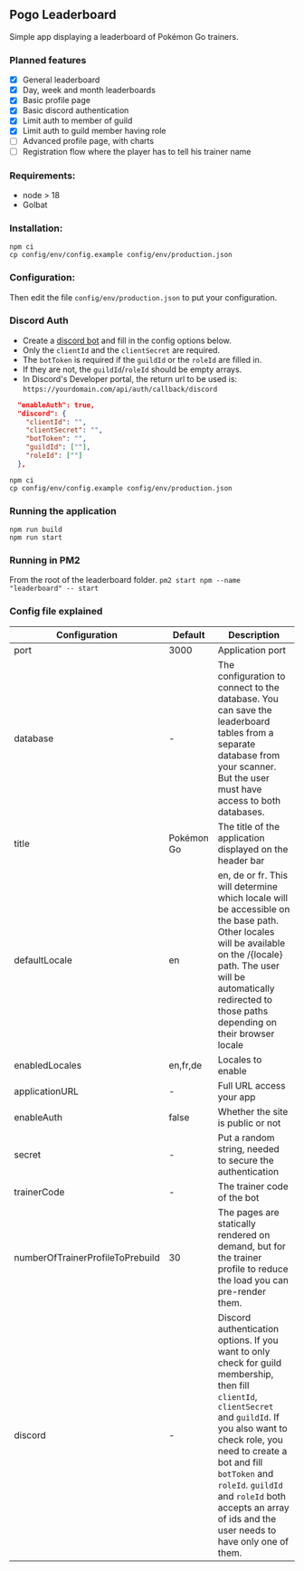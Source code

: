 ## Pogo Leaderboard

Simple app displaying a leaderboard of Pokémon Go trainers.

### Planned features

- [x] General leaderboard
- [x] Day, week and month leaderboards
- [x] Basic profile page
- [x] Basic discord authentication
- [x] Limit auth to member of guild
- [x] Limit auth to guild member having role
- [ ] Advanced profile page, with charts
- [ ] Registration flow where the player has to tell his trainer name

### Requirements:

- node > 18
- Golbat

### Installation:

```shell
npm ci
cp config/env/config.example config/env/production.json
```

### Configuration:

Then edit the file `config/env/production.json` to put your configuration.

### Discord Auth

- Create a [discord bot](https://discord.com/developers) and fill in the config options below.
- Only the `clientId` and the `clientSecret` are required.
- The `botToken` is required if the `guildId` or the `roleId` are filled in.
- If they are not, the `guildId`/`roleId` should be empty arrays.
- In Discord's Developer portal, the return url to be used is: `https://yourdomain.com/api/auth/callback/discord`

```json
  "enableAuth": true,
  "discord": {
    "clientId": "",
    "clientSecret": "",
    "botToken": "",
    "guildId": [""],
    "roleId": [""]
  },
```

```shell
npm ci
cp config/env/config.example config/env/production.json
```

### Running the application

```shell
npm run build
npm run start
```

### Running in PM2

From the root of the leaderboard folder.
`pm2 start npm --name "leaderboard" -- start`

### Config file explained

| Configuration                    | Default    | Description                                                                                                                                                                                                                                                                                                                     |
| -------------------------------- | ---------- | ------------------------------------------------------------------------------------------------------------------------------------------------------------------------------------------------------------------------------------------------------------------------------------------------------------------------------- |
| port                             | 3000       | Application port                                                                                                                                                                                                                                                                                                                |
| database                         | -          | The configuration to connect to the database. You can save the leaderboard tables from a separate database from your scanner. But the user must have access to both databases.                                                                                                                                                  |
| title                            | Pokémon Go | The title of the application displayed on the header bar                                                                                                                                                                                                                                                                        |
| defaultLocale                    | en         | en, de or fr. This will determine which locale will be accessible on the base path. Other locales will be available on the /{locale} path. The user will be automatically redirected to those paths depending on their browser locale                                                                                           |
| enabledLocales                   | en,fr,de   | Locales to enable                                                                                                                                                                                                                                                                                                               |
| applicationURL                   | -          | Full URL access your app                                                                                                                                                                                                                                                                                                        |
| enableAuth                       | false      | Whether the site is public or not                                                                                                                                                                                                                                                                                               |
| secret                           | -          | Put a random string, needed to secure the authentication                                                                                                                                                                                                                                                                        |
| trainerCode                      | -          | The trainer code of the bot                                                                                                                                                                                                                                                                                                     |
| numberOfTrainerProfileToPrebuild | 30         | The pages are statically rendered on demand, but for the trainer profile to reduce the load you can pre-render them.                                                                                                                                                                                                            |
| discord                          | -          | Discord authentication options. If you want to only check for guild membership, then fill `clientId`, `clientSecret` and `guildId`. If you also want to check role, you need to create a bot and fill `botToken` and `roleId`. `guildId` and `roleId` both accepts an array of ids and the user needs to have only one of them. |
